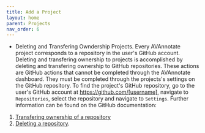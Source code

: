 ```yaml
---
title: Add a Project
layout: home
parent: Projects
nav_order: 6
---
```

* Deleting and Transfering Owndership Projects.
  Every AVAnnotate project corresponds to a repository in the user's GitHub account. Deleting and transfering ownership to projects is accomplished by deleting and transfering ownership to GitHub repositories. These actions are GitHub actions that cannot be completed through the AVAnnotate dashboard. They must be completed through the projects's settings on the GitHub repository. To find the project's GitHub repository, go to the user's GitHub account at https://github.com/[username], navigate to `Repositories`, select the repository and navigate to `Settings`. Further information can be found on the GitHub documentation:
1. [Transfering ownership of a repository](https://docs.github.com/en/repositories/creating-and-managing-repositories/deleting-a-repository) 
2. [Deleting a repository](https://docs.github.com/en/repositories/creating-and-managing-repositories/transferring-a-repository). 

